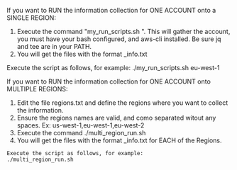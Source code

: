 If you want to RUN the information collection for ONE ACCOUNT onto a SINGLE REGION:
  1)  Execute the command "my_run_scripts.sh <region-anme>".
      This will gather the account, you must have your bash configured, and aws-cli installed.
      Be sure jq and tee are in your PATH.
  2)  You will get the files with the format <account-id>_<region>_<topic>_info.txt
  
  Execute the script as follows, for example:
    ./my_run_scripts.sh eu-west-1

If you want to RUN the information collection for ONE ACCOUNT onto MULTIPLE REGIONS:
  1) Edit the file regions.txt and define the regions where you want to collect the information.
  2) Ensure the regions names are valid, and como separated witout any spaces.
     Ex:   us-west-1,eu-west-1,eu-west-2
  3) Execute the command ./multi_region_run.sh
  4) You will get the files with the format <account-id>_<region>_<topic>_info.txt for EACH of the Regions.

    Execute the script as follows, for example:
    ./multi_region_run.sh

  